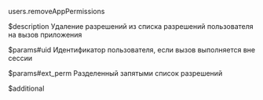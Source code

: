 users.removeAppPermissions

$description
Удаление разрешений из списка разрешений пользователя на вызов приложения

$params#uid
Идентификатор пользователя, если вызов выполняется вне сессии

$params#ext_perm
Разделенный запятыми список разрешений

$additional

